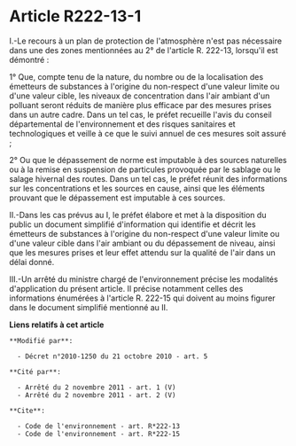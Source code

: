 # Article R222-13-1

I.-Le recours à un plan de protection de l'atmosphère n'est pas nécessaire dans une des zones mentionnées au 2° de l'article
R. 222-13, lorsqu'il est démontré : 

1° Que, compte tenu de la nature, du nombre ou de la localisation des émetteurs de substances à l'origine du non-respect
d'une valeur limite ou d'une valeur cible, les niveaux de concentration dans l'air ambiant d'un polluant seront réduits de
manière plus efficace par des mesures prises dans un autre cadre. Dans un tel cas, le préfet recueille l'avis du conseil
départemental de l'environnement et des risques sanitaires et technologiques et veille à ce que le suivi annuel de ces
mesures soit assuré ; 

2° Ou que le dépassement de norme est imputable à des sources naturelles ou à la remise en suspension de particules provoquée
par le sablage ou le salage hivernal des routes. Dans un tel cas, le préfet réunit des informations sur les concentrations et
les sources en cause, ainsi que les éléments prouvant que le dépassement est imputable à ces sources. 

II.-Dans les cas prévus au I, le préfet élabore et met à la disposition du public un document simplifié d'information qui
identifie et décrit les émetteurs de substances à l'origine du non-respect d'une valeur limite ou d'une valeur cible dans
l'air ambiant ou du dépassement de niveau, ainsi que les mesures prises et leur effet attendu sur la qualité de l'air dans un
délai donné. 

III.-Un arrêté du ministre chargé de l'environnement précise les modalités d'application du présent article. Il précise
notamment celles des informations énumérées à l'article R. 222-15 qui doivent au moins figurer dans le document simplifié
mentionné au II.

**Liens relatifs à cet article**

	**Modifié par**:

	  - Décret n°2010-1250 du 21 octobre 2010 - art. 5

	**Cité par**:

	  - Arrêté du 2 novembre 2011 - art. 1 (V)
	  - Arrêté du 2 novembre 2011 - art. 2 (V)

	**Cite**:

	  - Code de l'environnement - art. R*222-13
	  - Code de l'environnement - art. R*222-15
